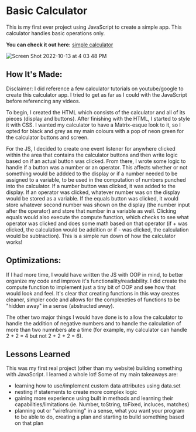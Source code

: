 # Basic Calculator

This is my first ever project using JavaScript to create a simple app. This calculator handles basic operations only.

**You can check it out here:** [simple calculator](simple-calculator-hwm.netlify.app)

![Screen Shot 2022-10-13 at 4 03 48 PM](https://user-images.githubusercontent.com/103898493/195698689-b6b45c3e-54f7-4cf1-a47b-9ddd20285a1d.png)

## How It's Made:

Disclaimer: I did reference a few calculator tutorials on youtube/google to create this calculator app. I tried to get as far as I could with the JavaScript 
before referencing any videos. 

To begin, I created the HTML which consists of the calculator and all of its pieces (display and buttons). After finishing with the HTML, I started to 
style it with CSS. I wanted my calculator to have a Matrix-esque look to it, so I opted for black and grey as my main colours with a pop of neon green for
the calculator buttons and screen. 

For the JS, I decided to create one event listener for anywhere clicked within the area that contains the calculator buttons and then write logic based on
if an actual button was clicked. From there, I wrote some logic to handle if a button was a number or an operator. This affects whether or not something 
would be addded to the display or if a number needed to be assigned to a variable, to be used in the computation of numbers punched into the calculator.
If a number button was clicked, it was added to the display. If an operator was clicked, whatever number was on the display would be stored as a variable. 
If the equals button was clicked, it would store whatever second number was shown on the display (the number input after the operator)
and store that number in a variable as well. Clicking equals would also execute the compute function, which checks to see what operator was clicked and
does some math based on that operator (if + was clicked, the calculation would be addition or if - was clicked, the calculation would be subtraction). 
This is a simple run down of how the calculator works!

## Optimizations:
If I had more time, I would have written the JS with OOP in mind, to better organize my code and improve it's functionality/readability. I did create the
compute function to implement just a tiny bit of OOP and see how that would look and feel. It's clear that creating functions in this way 
creates cleaner, simpler code and allows for the complexeties of functions to be "hidden away" in a sense (abstracted away). 

The other two major things I would have done is to allow the calculator to handle the addition of negative numbers and to handle the calculation of more 
than two numnbers ate a time (for example, my calculator can handle 2 + 2 = 4 but not 2 + 2 + 2 = 6). 

## Lessons Learned
This was my first real project (other than my website) building something with JavaScript. I learned a whole lot! Some of my main takeaways are:
- learning how to use/implement custom data attributes using data.set
- nesting if statements to create more complex logic 
- gaining more experience using built in methods and learning their capabilities/limitations (ie. Number, toString, toFixed, incluces, matches)
- planning out or "wireframing" in a sense, what you want your program to be able to do, creating a plan and starting to build something based on that plan

